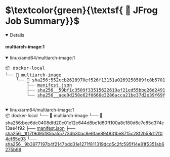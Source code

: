 # $\textcolor{green}{\textsf{ 🐸 JFrog Job Summary}}$


<details open>

#### multiarch-image:1 

<details open>

<summary>  linux/amd64/multiarch-image:1 </summary><p></p> 
 <pre>📦 docker-local
└── 📁 multiarch-image
    └── 📁 sha256:552ccb2628970ef526f13151a0269258589fc8b5701519a9c255c4dd224b9a21
        ├── <a href=https://ecosysjfrog.jfrog.io/ui/repos/tree/General/docker-local/multiarch-image/sha256:552ccb2628970ef526f13151a0269258589fc8b5701519a9c255c4dd224b9a21/manifest.json?clearFilter=true target="_blank">manifest.json</a>
        ├── <a href=https://ecosysjfrog.jfrog.io/ui/repos/tree/General/docker-local/multiarch-image/sha256:552ccb2628970ef526f13151a0269258589fc8b5701519a9c255c4dd224b9a21/sha256__59bf1c3509f33515622619af21ed55bbe26d24913cedbca106468a5fb37a50c3?clearFilter=true target="_blank">sha256__59bf1c3509f33515622619af21ed55bbe26d24913cedbca106468a5fb37a50c3</a>
        └── <a href=https://ecosysjfrog.jfrog.io/ui/repos/tree/General/docker-local/multiarch-image/sha256:552ccb2628970ef526f13151a0269258589fc8b5701519a9c255c4dd224b9a21/sha256__aee9d258e62f0666e3286acca21be37d2e39f69f8dde74454b9f3cd8ef437e4e?clearFilter=true target="_blank">sha256__aee9d258e62f0666e3286acca21be37d2e39f69f8dde74454b9f3cd8ef437e4e</a>

</details>

<details open>
 <summary>linux/arm64/multiarch-image:1</summary> 
📦 docker-local
└── 📁 multiarch-image
    └── 📁 sha256:bee6dc0408dfd20c01e12e644d8bc1d60ff100a8c180d6c7e85d374c13ae4f92
        ├── <a href=https://ecosysjfrog.jfrog.io/ui/repos/tree/General/docker-local/multiarch-image/sha256:bee6dc0408dfd20c01e12e644d8bc1d60ff100a8c180d6c7e85d374c13ae4f92/manifest.json?clearFilter=true target="_blank">manifest.json</a>
        ├── <a href=https://ecosysjfrog.jfrog.io/ui/repos/tree/General/docker-local/multiarch-image/sha256:bee6dc0408dfd20c01e12e644d8bc1d60ff100a8c180d6c7e85d374c13ae4f92/sha256__1f17f9d95f85ba55773db30ac8e6fae894831be87f5c28f2b58d17f04ef65e93?clearFilter=true target="_blank">sha256__1f17f9d95f85ba55773db30ac8e6fae894831be87f5c28f2b58d17f04ef65e93</a>
        └── <a href=https://ecosysjfrog.jfrog.io/ui/repos/tree/General/docker-local/multiarch-image/sha256:bee6dc0408dfd20c01e12e644d8bc1d60ff100a8c180d6c7e85d374c13ae4f92/sha256__9b3977197b4f2147bdd31e1271f811319dcd5c2fc595f14e81f5351ab6275b99?clearFilter=true target="_blank">sha256__9b3977197b4f2147bdd31e1271f811319dcd5c2fc595f14e81f5351ab6275b99</a>
</details>
</pre>

</details>
